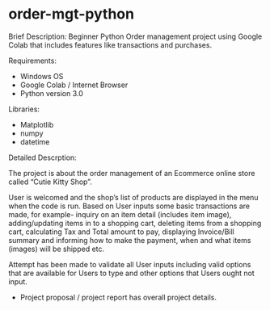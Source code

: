 # order-mgt-python

Brief Description: Beginner Python Order management project using Google Colab that includes features like transactions and purchases.

Requirements:
  - Windows OS
  - Google Colab / Internet Browser
  - Python version 3.0
  
Libraries:
  - Matplotlib
  - numpy
  - datetime
  
Detailed Descrption:

The project is about the order management of an Ecommerce online store called “Cutie Kitty Shop”. 

User is welcomed and the shop’s list of products are displayed in the menu when the code is run. Based on User inputs some basic transactions are made, for example- inquiry on an item detail (includes item image), adding/updating items in to a shopping cart, deleting items from a shopping cart, calculating Tax and Total amount to pay, displaying Invoice/Bill summary and informing how to make the payment, when and what items (images) will be shipped etc.

Attempt has been made to validate all User inputs including valid options that are available for Users to type and other options that Users ought not input. 

- Project proposal / project report has overall project details.
